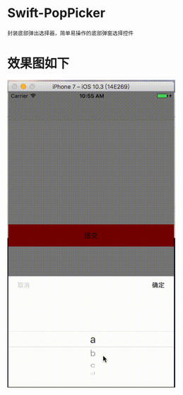 # Swift-PopPicker
    封装底部弹出选择器，简单易操作的底部弹窗选择控件
# 效果图如下
![image](https://github.com/cxcxy/Swift-PopPicker/blob/master/MaskDemo/%E6%9C%AA%E5%91%BD%E5%90%8D.gif)
